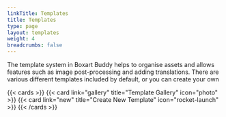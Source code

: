 ```yaml
---
linkTitle: Templates
title: Templates
type: page
layout: templates
weight: 4
breadcrumbs: false
---
```


The template system in Boxart Buddy helps to organise assets and allows features such as image post-processing and
adding translations. There are various different templates included by default, or you can create your own

{{< cards >}}
{{< card link="gallery" title="Template Gallery" icon="photo" >}}
{{< card link="new" title="Create New Template" icon="rocket-launch" >}}
{{< /cards >}}